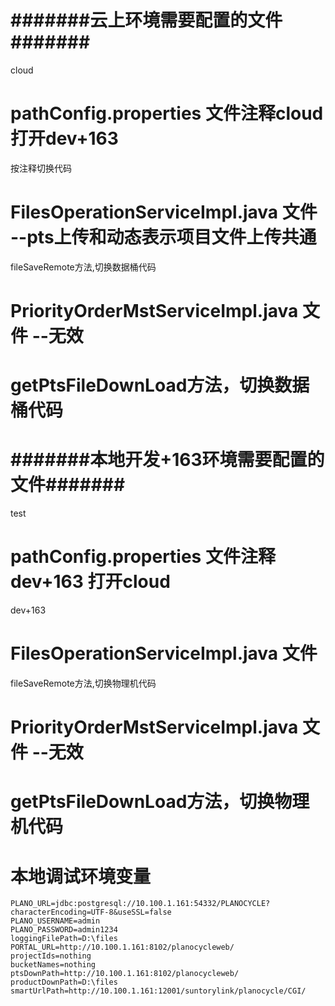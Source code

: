 # #######云上环境需要配置的文件#######
cloud
# pathConfig.properties 文件注释cloud 打开dev+163
按注释切换代码
# FilesOperationServiceImpl.java 文件 --pts上传和动态表示项目文件上传共通
fileSaveRemote方法,切换数据桶代码
# PriorityOrderMstServiceImpl.java 文件 --无效
# getPtsFileDownLoad方法，切换数据桶代码



# #######本地开发+163环境需要配置的文件#######
test
# pathConfig.properties 文件注释dev+163 打开cloud
dev+163
# FilesOperationServiceImpl.java 文件
fileSaveRemote方法,切换物理机代码
# PriorityOrderMstServiceImpl.java 文件  --无效
# getPtsFileDownLoad方法，切换物理机代码

# 本地调试环境变量
```$xslt
PLANO_URL=jdbc:postgresql://10.100.1.161:54332/PLANOCYCLE?characterEncoding=UTF-8&useSSL=false
PLANO_USERNAME=admin
PLANO_PASSWORD=admin1234
loggingFilePath=D:\files
PORTAL_URL=http://10.100.1.161:8102/planocycleweb/
projectIds=nothing
bucketNames=nothing
ptsDownPath=http://10.100.1.161:8102/planocycleweb/
productDownPath=D:\files
smartUrlPath=http://10.100.1.161:12001/suntorylink/planocycle/CGI/
```